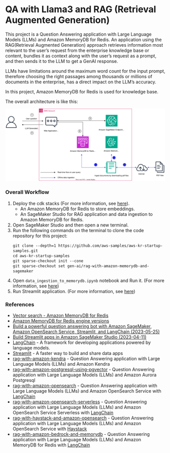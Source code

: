 # QA with Llama3 and RAG (Retrieval Augmented Generation)

This project is a Question Answering application with Large Language Models (LLMs) and Amazon MemoryDB for Redis. An application using the RAG(Retrieval Augmented Generation) approach retrieves information most relevant to the user’s request from the enterprise knowledge base or content, bundles it as context along with the user’s request as a prompt, and then sends it to the LLM to get a GenAI response.

LLMs have limitations around the maximum word count for the input prompt, therefore choosing the right passages among thousands or millions of documents in the enterprise, has a direct impact on the LLM’s accuracy.

In this project, Amazon MemoryDB for Redis is used for knowledge base.

The overall architecture is like this:

![rag_with_memorydb_and_sagemaker_arch](./cdk_stacks/rag_with_memorydb_and_sagemaker_arch.svg)

### Overall Workflow

1. Deploy the cdk stacks (For more information, see [here](./cdk_stacks/README.md)).
   - An Amazon MemoryDB for Redis to store embeddings.
   - An SageMaker Studio for RAG application and data ingestion to Amazon MemoryDB for Redis.
2. Open SageMaker Studio and then open a new terminal.
3. Run the following commands on the terminal to clone the code repository for this project:
   ```
   git clone --depth=1 https://github.com/aws-samples/aws-kr-startup-samples.git
   cd aws-kr-startup-samples
   git sparse-checkout init --cone
   git sparse-checkout set gen-ai/rag-with-amazon-memorydb-and-sagemaker
   ```
4. Open `data_ingestion_to_memorydb.ipynb` notebook and Run it. (For more information, see [here](./data_ingestion_to_vectordb/data_ingestion_to_memorydb.ipynb))
5. Run Streamlit application. (For more information, see [here](./app/README.md))

### References

  * [Vector search - Amazon MemoryDB for Redis](https://docs.aws.amazon.com/memorydb/latest/devguide/vector-search.html)
  * [Amazon MemoryDB for Redis engine versions](https://docs.aws.amazon.com/memorydb/latest/devguide/engine-versions.html)
  * [Build a powerful question answering bot with Amazon SageMaker, Amazon OpenSearch Service, Streamlit, and LangChain (2023-05-25)](https://aws.amazon.com/blogs/machine-learning/build-a-powerful-question-answering-bot-with-amazon-sagemaker-amazon-opensearch-service-streamlit-and-langchain/)
  * [Build Streamlit apps in Amazon SageMaker Studio (2023-04-11)](https://aws.amazon.com/blogs/machine-learning/build-streamlit-apps-in-amazon-sagemaker-studio/)
  * [LangChain](https://python.langchain.com/docs/get_started/introduction.html) - A framework for developing applications powered by language models.
  * [Streamlit](https://streamlit.io/) - A faster way to build and share data apps
  * [rag-with-amazon-kendra](https://github.com/ksmin23/rag-with-amazon-kendra) - Question Answering application with Large Language Models (LLMs) and Amazon Kendra
  * [rag-with-amazon-postgresql-using-pgvector](https://github.com/aws-samples/rag-with-amazon-postgresql-using-pgvector) - Question Answering application with Large Language Models (LLMs) and Amazon Aurora Postgresql
  * [rag-with-amazon-opensearch](https://github.com/ksmin23/rag-with-amazon-opensearch) - Question Answering application with Large Language Models (LLMs) and Amazon OpenSearch Service with [LangChain](https://www.langchain.com/)
  * [rag-with-amazon-opensearch-serverless](https://github.com/aws-samples/rag-with-amazon-opensearch-serverless) - Question Answering application with Large Language Models (LLMs) and Amazon OpenSearch Service Serverless with [LangChain](https://www.langchain.com/)
  * [rag-with-haystack-and-amazon-opensearch](https://github.com/ksmin23/rag-with-haystack-and-amazon-opensearch) - Question Answering application with Large Language Models (LLMs) and Amazon OpenSearch Service with [Haystack](https://haystack.deepset.ai/)
  * [rag-with-amazon-bedrock-and-memorydb](https://github.com/aws-samples/rag-with-amazon-bedrock-and-memorydb) - Question Answering application with Large Language Models (LLMs) and Amazon MemoryDB for Redis with [LangChain](https://www.langchain.com/)
